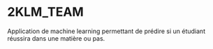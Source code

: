 # 2KLM_TEAM
Application de machine learning permettant de prédire si un étudiant réussira dans une matière ou pas.
